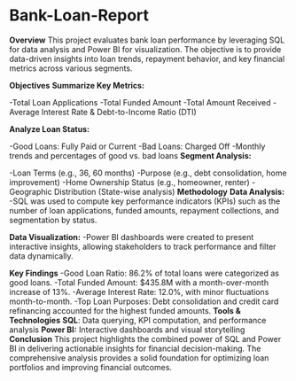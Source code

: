 # Bank-Loan-Report
**Overview**
This project evaluates bank loan performance by leveraging SQL for data analysis and Power BI for visualization. The objective is to provide data-driven insights into loan trends, repayment behavior, and key financial metrics across various segments.

**Objectives**
**Summarize Key Metrics:**

-Total Loan Applications
-Total Funded Amount
-Total Amount Received
-Average Interest Rate & Debt-to-Income Ratio (DTI)

**Analyze Loan Status:**

-Good Loans: Fully Paid or Current
-Bad Loans: Charged Off
-Monthly trends and percentages of good vs. bad loans
**Segment Analysis:**

-Loan Terms (e.g., 36, 60 months)
-Purpose (e.g., debt consolidation, home improvement)
-Home Ownership Status (e.g., homeowner, renter)
-Geographic Distribution (State-wise analysis)
**Methodology**
**Data Analysis:**
-SQL was used to compute key performance indicators (KPIs) such as the number of loan applications, funded amounts, repayment collections, and segmentation by status.

**Data Visualization:**
-Power BI dashboards were created to present interactive insights, allowing stakeholders to track performance and filter data dynamically.

**Key Findings**
-Good Loan Ratio: 86.2% of total loans were categorized as good loans.
-Total Funded Amount: $435.8M with a month-over-month increase of 13%.
-Average Interest Rate: 12.0%, with minor fluctuations month-to-month.
-Top Loan Purposes: Debt consolidation and credit card refinancing accounted for the highest funded amounts.
**Tools & Technologies**
**SQL**: Data querying, KPI computation, and performance analysis
**Power BI:** Interactive dashboards and visual storytelling
**Conclusion**
This project highlights the combined power of SQL and Power BI in delivering actionable insights for financial decision-making. The comprehensive analysis provides a solid foundation for optimizing loan portfolios and improving financial outcomes.
